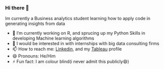 ### Hi there 👋


Im currently a Business analytics student learning how to apply code in generating insights from data

- 🔭 I’m currently working on R, and sprucing up my Python Skills in developing Machine learning algorithms 
- 🤔 I would be interested in with internships with big data consulting firms
- 📫 How to reach me: [Linkedin](https://www.linkedin.com/in/ikechi-nwaozuzu/), and my [Tableau](https://public.tableau.com/app/profile/ik.nwaozuzu) profile
- 😄 Pronouns: He/Him
- ⚡ Fun fact: I am colour blind(i never admit this publicly😄)

